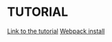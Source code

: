 # TUTORIAL

[Link to the tutorial](https://www.robinwieruch.de/javascript-project-setup-tutorial/)
[Webpack install](https://www.robinwieruch.de/webpack-setup-tutorial/)
